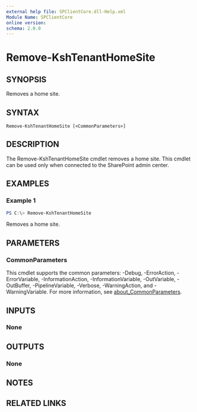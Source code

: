 ```yaml
---
external help file: SPClientCore.dll-Help.xml
Module Name: SPClientCore
online version:
schema: 2.0.0
---
```


# Remove-KshTenantHomeSite

## SYNOPSIS
Removes a home site.

## SYNTAX

```
Remove-KshTenantHomeSite [<CommonParameters>]
```

## DESCRIPTION
The Remove-KshTenantHomeSite cmdlet removes a home site.
This cmdlet can be used only when connected to the SharePoint admin center.

## EXAMPLES

### Example 1
```powershell
PS C:\> Remove-KshTenantHomeSite
```

Removes a home site.

## PARAMETERS

### CommonParameters
This cmdlet supports the common parameters: -Debug, -ErrorAction, -ErrorVariable, -InformationAction, -InformationVariable, -OutVariable, -OutBuffer, -PipelineVariable, -Verbose, -WarningAction, and -WarningVariable. For more information, see [about_CommonParameters](http://go.microsoft.com/fwlink/?LinkID=113216).

## INPUTS

### None

## OUTPUTS

### None

## NOTES

## RELATED LINKS
